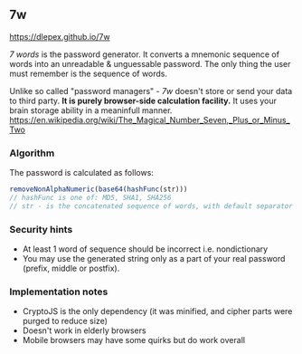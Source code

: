 ## 7w

https://dlepex.github.io/7w

*7 words* is the password generator. It converts a mnemonic sequence of words into an
unreadable  & unguessable password.
The only thing the user must remember is the sequence of words.


Unlike so called "password managers" - *7w* doesn't store or send your data to third party. **It is
purely browser-side calculation facility.** It uses your brain storage ability in a meaninfull manner. https://en.wikipedia.org/wiki/The_Magical_Number_Seven,_Plus_or_Minus_Two

### Algorithm

The password is calculated as follows:
```javascript
removeNonAlphaNumeric(base64(hashFunc(str)))
// hashFunc is one of: MD5, SHA1, SHA256
// str - is the concatenated sequence of words, with default separator == 1 space
```

### Security hints

* At least 1 word of sequence should be incorrect i.e. nondictionary
* You may use the generated string only as a part of your real password (prefix, middle or postfix).

### Implementation notes


* CryptoJS is the only dependency (it was minified, and cipher parts were purged to reduce size)
* Doesn't work in elderly browsers
* Mobile browsers may have some quirks but do work overall